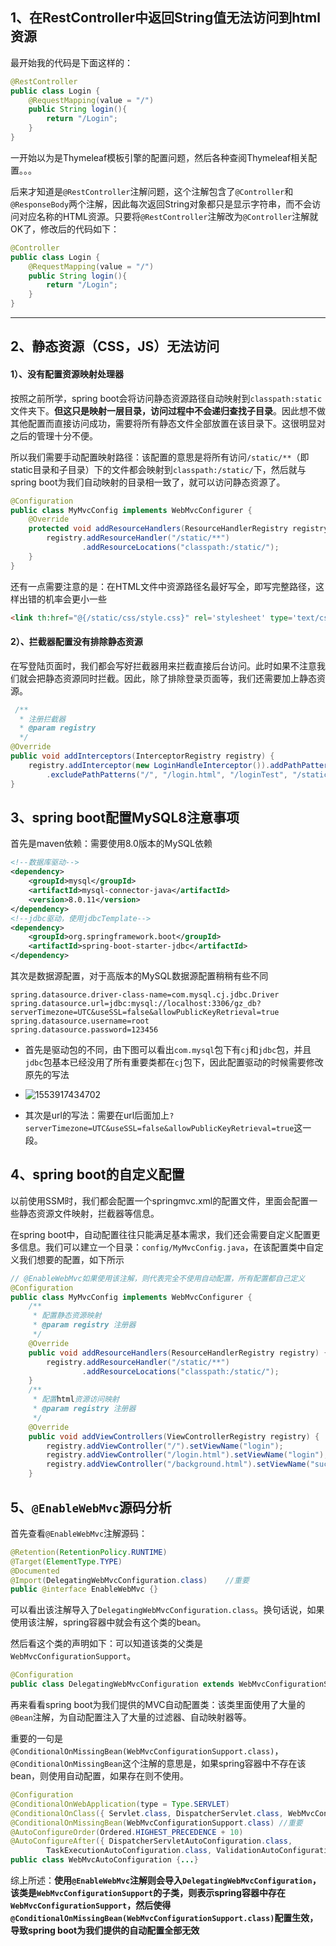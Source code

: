 ## 1、在RestController中返回String值无法访问到html资源

最开始我的代码是下面这样的：

```java
@RestController
public class Login {
    @RequestMapping(value = "/")
    public String login(){
        return "/Login";
    }
}
```

一开始以为是Thymeleaf模板引擎的配置问题，然后各种查阅Thymeleaf相关配置。。。

后来才知道是`@RestController`注解问题，这个注解包含了`@Controller`和`@ResponseBody`两个注解，因此每次返回String对象都只是显示字符串，而不会访问对应名称的HTML资源。只要将`@RestController`注解改为`@Controller`注解就OK了，修改后的代码如下：

```java
@Controller
public class Login {
    @RequestMapping(value = "/")
    public String login(){
        return "/Login";
    }
}
```



***



## 2、静态资源（CSS，JS）无法访问

#### 1）、没有配置资源映射处理器

按照之前所学，spring boot会将访问静态资源路径自动映射到`classpath:static`文件夹下。**但这只是映射一层目录，访问过程中不会递归查找子目录**。因此想不做其他配置而直接访问成功，需要将所有静态文件全部放置在该目录下。这很明显对之后的管理十分不便。

所以我们需要手动配置映射路径：该配置的意思是将所有访问`/static/**`（即static目录和子目录）下的文件都会映射到`classpath:/static/`下，然后就与spring boot为我们自动映射的目录相一致了，就可以访问静态资源了。

```java
@Configuration
public class MyMvcConfig implements WebMvcConfigurer {
    @Override
    protected void addResourceHandlers(ResourceHandlerRegistry registry) {
        registry.addResourceHandler("/static/**")
                .addResourceLocations("classpath:/static/");
    }
}
```

还有一点需要注意的是：在HTML文件中资源路径名最好写全，即写完整路径，这样出错的机率会更小一些

```html
<link th:href="@{/static/css/style.css}" rel='stylesheet' type='text/css' media="all"/>
```

#### 2）、拦截器配置没有排除静态资源

在写登陆页面时，我们都会写好拦截器用来拦截直接后台访问。此时如果不注意我们就会把静态资源同时拦截。因此，除了排除登录页面等，我们还需要加上静态资源。

```java
 /**
  * 注册拦截器
  * @param registry
  */
@Override
public void addInterceptors(InterceptorRegistry registry) {
    registry.addInterceptor(new LoginHandleInterceptor()).addPathPatterns("/**")
        .excludePathPatterns("/", "/login.html", "/loginTest", "/static/**");//这里配置了静态资源目录
}
```



## 3、spring boot配置MySQL8注意事项

首先是maven依赖：需要使用8.0版本的MySQL依赖

```xml
<!--数据库驱动-->
<dependency>
    <groupId>mysql</groupId>
    <artifactId>mysql-connector-java</artifactId>
    <version>8.0.11</version>
</dependency>
<!--jdbc驱动，使用jdbcTemplate-->
<dependency>
    <groupId>org.springframework.boot</groupId>
    <artifactId>spring-boot-starter-jdbc</artifactId>
</dependency>
```

其次是数据源配置，对于高版本的MySQL数据源配置稍稍有些不同

```properties
spring.datasource.driver-class-name=com.mysql.cj.jdbc.Driver
spring.datasource.url=jdbc:mysql://localhost:3306/gz_db?serverTimezone=UTC&useSSL=false&allowPublicKeyRetrieval=true
spring.datasource.username=root
spring.datasource.password=123456
```

- 首先是驱动包的不同，由下图可以看出`com.mysql`包下有`cj`和`jdbc`包，并且`jdbc`包基本已经没用了所有重要类都在`cj`包下，因此配置驱动的时候需要修改原先的写法
- ![1553917434702](C:\Users\MrXu\AppData\Roaming\Typora\typora-user-images\1553917434702.png)

- 其次是url的写法：需要在url后面加上`?serverTimezone=UTC&useSSL=false&allowPublicKeyRetrieval=true`这一段。



## 4、spring boot的自定义配置

以前使用SSM时，我们都会配置一个springmvc.xml的配置文件，里面会配置一些静态资源文件映射，拦截器等信息。

在spring boot中，自动配置往往只能满足基本需求，我们还会需要自定义配置更多信息。我们可以建立一个目录：`config/MyMvcConfig.java`，在该配置类中自定义我们想要的配置，如下所示

```java
// @EnableWebMvc如果使用该注解，则代表完全不使用自动配置，所有配置都自己定义
@Configuration
public class MyMvcConfig implements WebMvcConfigurer {
    /**
     * 配置静态资源映射
     * @param registry 注册器
     */
    @Override
    public void addResourceHandlers(ResourceHandlerRegistry registry) {
        registry.addResourceHandler("/static/**")
                .addResourceLocations("classpath:/static/");
    }
    /**
     * 配置html资源访问映射
     * @param registry 注册器
     */
    @Override   
    public void addViewControllers(ViewControllerRegistry registry) {
        registry.addViewController("/").setViewName("login");
        registry.addViewController("/login.html").setViewName("login");
        registry.addViewController("/background.html").setViewName("success");
    }
```



## 5、`@EnableWebMvc`源码分析

首先查看`@EnableWebMvc`注解源码：

```java
@Retention(RetentionPolicy.RUNTIME)
@Target(ElementType.TYPE)
@Documented
@Import(DelegatingWebMvcConfiguration.class)	//重要
public @interface EnableWebMvc {}
```

可以看出该注解导入了`DelegatingWebMvcConfiguration.class`。换句话说，如果使用该注解，spring容器中就会有这个类的bean。

然后看这个类的声明如下：可以知道该类的父类是`WebMvcConfigurationSupport`。

```java
@Configuration
public class DelegatingWebMvcConfiguration extends WebMvcConfigurationSupport {...}
```

再来看看spring boot为我们提供的MVC自动配置类：该类里面使用了大量的`@Bean`注解，为自动配置注入了大量的过滤器、自动映射器等。

重要的一句是`@ConditionalOnMissingBean(WebMvcConfigurationSupport.class)`，`@ConditionalOnMissingBean`这个注解的意思是，如果spring容器中不存在该bean，则使用自动配置，如果存在则不使用。

```java
@Configuration
@ConditionalOnWebApplication(type = Type.SERVLET)
@ConditionalOnClass({ Servlet.class, DispatcherServlet.class, WebMvcConfigurer.class })
@ConditionalOnMissingBean(WebMvcConfigurationSupport.class)	//重要
@AutoConfigureOrder(Ordered.HIGHEST_PRECEDENCE + 10)
@AutoConfigureAfter({ DispatcherServletAutoConfiguration.class,
		TaskExecutionAutoConfiguration.class, ValidationAutoConfiguration.class })
public class WebMvcAutoConfiguration {...}
```

综上所述：**使用`@EnableWebMvc`注解则会导入`DelegatingWebMvcConfiguration`，该类是`WebMvcConfigurationSupport`的子类，则表示spring容器中存在`WebMvcConfigurationSupport`，然后使得`@ConditionalOnMissingBean(WebMvcConfigurationSupport.class)`配置生效，导致spring boot为我们提供的自动配置全部无效**





